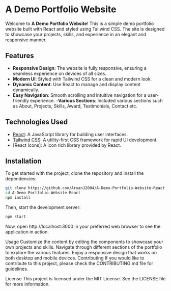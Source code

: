 # A Demo Portfolio Website

Welcome to **A Demo Portfolio Website**! This is a simple demo portfolio website built with React and styled using Tailwind CSS. The site is designed to showcase your projects, skills, and experience in an elegant and responsive manner.

## Features

- **Responsive Design**: The website is fully responsive, ensuring a seamless experience on devices of all sizes.
- **Modern UI**: Styled with Tailwind CSS for a clean and modern look.
- **Dynamic Content**: Use React to manage and display content dynamically.
- **Easy Navigation**: Smooth scrolling and intuitive navigation for a user-friendly experience.
-**Various Sections**: Included various sections such as About, Projects, Skills, Award, Testimonials, Contact etc.

## Technologies Used

- [React](https://reactjs.org/): A JavaScript library for building user interfaces.
- [Tailwind CSS](https://tailwindcss.com/): A utility-first CSS framework for rapid UI development.
- [React Icons]: A icon rich library provided by React.

## Installation

To get started with the project, clone the repository and install the dependencies:

```bash
git clone https://github.com/AryanJ2004/A-Demo-Portfolio-Website-React.git
cd A-Demo-Portfolio-Website-React
npm install
```
Then, start the development server:
```bash
npm start
```
Now, open http://localhost:3000 in your preferred web browser to see the application in action.

Usage
Customize the content by editing the components to showcase your own projects and skills.
Navigate through different sections of the portfolio to explore the various features.
Enjoy a responsive design that works on both desktop and mobile devices.
Contributing
If you would like to contribute to this project, please check the CONTRIBUTING.md file for guidelines.

License
This project is licensed under the MIT License. See the LICENSE file for more information.
